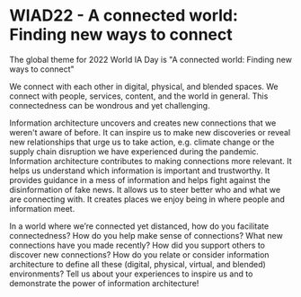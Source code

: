 # WIAD22 - A connected world: Finding new ways to connect
The global theme for 2022 World IA Day is "A connected world: Finding new ways to connect"

We connect with each other in digital, physical, and blended spaces. We connect with people, services, content, and the world in general. This connectedness can be wondrous and yet challenging. 

Information architecture uncovers and creates new connections that we weren't aware of before. It can inspire us to make new discoveries or reveal new relationships that urge us to take action, e.g. climate change or the supply chain disruption we have experienced during the pandemic. Information architecture contributes to making connections more relevant. It helps us understand which information is important and trustworthy. It provides guidance in a mess of information and helps fight against the disinformation of fake news. It allows us to steer better who and what we are connecting with. It creates places we enjoy being in where people and information meet.

In a world where we’re connected yet distanced, how do you facilitate connectedness? How do you help make sense of connections? What new connections have you made recently? How did you support others to discover new connections? How do you relate or consider information architecture to define all these (digital, physical, virtual, and blended) environments? Tell us about your experiences to inspire us and to demonstrate the power of information architecture!

